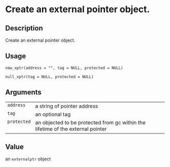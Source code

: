 

# Create an external pointer object.

## Description

Create an external pointer object.

## Usage

<pre><code class='language-R'>new_xptr(address = "", tag = NULL, protected = NULL)

null_xptr(tag = NULL, protected = NULL)
</code></pre>

## Arguments

<table role="presentation">
<tr>
<td style="white-space: nowrap; font-family: monospace; vertical-align: top">
<code id="address">address</code>
</td>
<td>
a string of pointer address
</td>
</tr>
<tr>
<td style="white-space: nowrap; font-family: monospace; vertical-align: top">
<code id="tag">tag</code>
</td>
<td>
an optional tag
</td>
</tr>
<tr>
<td style="white-space: nowrap; font-family: monospace; vertical-align: top">
<code id="protected">protected</code>
</td>
<td>
an objected to be protected from gc within the lifetime of the external
pointer
</td>
</tr>
</table>

## Value

an <code>externalptr</code> object
